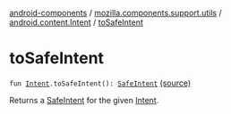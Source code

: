 [android-components](../../index.md) / [mozilla.components.support.utils](../index.md) / [android.content.Intent](index.md) / [toSafeIntent](./to-safe-intent.md)

# toSafeIntent

`fun `[`Intent`](https://developer.android.com/reference/android/content/Intent.html)`.toSafeIntent(): `[`SafeIntent`](../-safe-intent/index.md) [(source)](https://github.com/mozilla-mobile/android-components/blob/master/components/support/utils/src/main/java/mozilla/components/support/utils/SafeIntent.kt#L105)

Returns a [SafeIntent](../-safe-intent/index.md) for the given [Intent](https://developer.android.com/reference/android/content/Intent.html).

